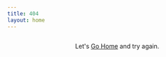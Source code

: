 ```yaml
---
title: 404
layout: home
---
```


<p style="text-align: center;"><img src="http://blog-fungenomics-com.qiniudn.com/st.post.404_error_page.jpg" alt="" /></p>
<p style="text-align: center;">Let's <a href="/" target="_blank">Go Home</a> and try again.</p>


